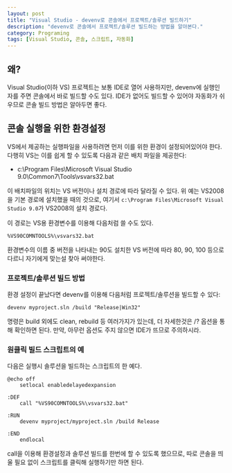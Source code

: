 ```yaml
---
layout: post
title: "Visual Studio - devenv로 콘솔에서 프로젝트/솔루션 빌드하기"
description: "devenv로 콘솔에서 프로젝트/솔루션 빌드하는 방법을 알아본다."
category: Programing
tags: [Visual Studio, 콘솔, 스크립트, 자동화]
---
```


## 왜?

Visual Studio(이하 VS) 프로젝트는 보통 IDE로 열어 사용하지만, devenv에 실행인자를 주면 콘솔에서 바로 빌드할 수도 있다.
IDE가 없어도 빌드할 수 있어야 자동화가 쉬우므로 콘솔 빌드 방법은 알아두면 좋다.



## 콘솔 실행을 위한 환경설정

VS에서 제공하는 실행파일을 사용하려면 먼저 이를 위한 환경이 설정되어있어야 한다. 다행히 VS는 이를 쉽게 할 수 있도록 다음과 같은 배치 파일을 제공한다:

- c:\Program Files\Microsoft Visual Studio 9.0\Common7\Tools\vsvars32.bat

이 배치파일의 위치는 VS 버전이나 설치 경로에 따라 달라질 수 있다.
위 예는 VS2008을 기본 경로에 설치했을 때의 것으로,
여기서 `c:\Program Files\Microsoft Visual Studio 9.0`가 VS2008의 설치 경로다.

이 경로는 VS용 환경변수를 이용해 다음처럼 쓸 수도 있다.

~~~
%VS90COMNTOOLS%\vsvars32.bat
~~~

환경변수의 이름 중 버전을 나타내는 90도 설치한 VS 버전에 따라 80, 90, 100 등으로 다르니 자기에게 맞는설 찾아 써야한다.



### 프로젝트/솔루션 빌드 방법

환경 설정이 끝났다면 devenv를 이용해 다음처럼 프로젝트/솔루션을 빌드할 수 있다:

~~~
devenv myproject.sln /build "Release|Win32"
~~~

명령은 build 외에도 clean, rebuild 등 여러가지가 있는데, 더 자세한것은 /? 옵션을 통해 확인하면 된다.
만약, 아무런 옵션도 주지 않으면 IDE가 뜨므로 주의하시라.



### 원클릭 빌드 스크립트의 예

다음은 실행시 솔루션을 빌드하는 스크립트의 한 예다.

~~~
@echo off
	setlocal enabledelayedexpansion

:DEF
	call "%VS90COMNTOOLS%\vsvars32.bat"

:RUN
	devenv myproject/myproject.sln /build Release

:END
	endlocal
~~~

call을 이용해 환경설정과 솔루션 빌드를 한번에 할 수 있도록 했으므로, 따로 콘솔을 띄울 필요 없이 스크립트를 클릭해 실행하기만 하면 된다.
